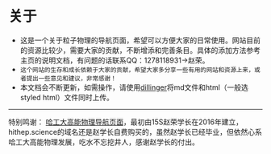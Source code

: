 # 关于
- 这是一个关于粒子物理的导航页面，希望可以方便大家的日常使用。网站目前的资源比较少，需要大家的贡献，不断增添和完善条目。具体的添加方法参考主页的说明文档，有问题的话联系QQ：1278118931->赵荣。
- `这个网站的生存和成长依赖于大家的贡献，希望大家多分享一些有用的网站和资源上来，或者提出一些意见和建议，非常感谢！`
- 本文档会不断更新，如需操作，请使用[dillinger](https://dillinger.io/)将md文件和html（一般选styled html）文件同时上传。

---
特别鸣谢：
[哈工大高能物理导航页面](hitheper.github.io)，最初由15S赵荣学长在2016年建立，hithep.science的域名还是赵学长自费购买的，虽然赵学长已经毕业，但依然心系哈工大高能物理发展，吃水不忘挖井人，感谢赵学长的付出。
